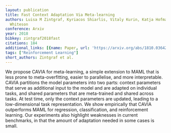 ```yaml
---
layout: publication
title: Fast Context Adaptation Via Meta-learning
authors: Luisa M Zintgraf, Kyriacos Shiarlis, Vitaly Kurin, Katja Hofmann, Shimon
  Whiteson
conference: Arxiv
year: 2018
bibkey: zintgraf2018fast
citations: 184
additional_links: [{name: Paper, url: 'https://arxiv.org/abs/1810.03642'}]
tags: ["Reinforcement Learning"]
short_authors: Zintgraf et al.
---
```

We propose CAVIA for meta-learning, a simple extension to MAML that is less
prone to meta-overfitting, easier to parallelise, and more interpretable. CAVIA
partitions the model parameters into two parts: context parameters that serve
as additional input to the model and are adapted on individual tasks, and
shared parameters that are meta-trained and shared across tasks. At test time,
only the context parameters are updated, leading to a low-dimensional task
representation. We show empirically that CAVIA outperforms MAML for regression,
classification, and reinforcement learning. Our experiments also highlight
weaknesses in current benchmarks, in that the amount of adaptation needed in
some cases is small.